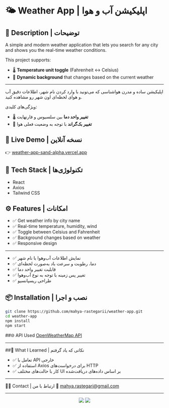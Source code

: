 # 🌤️ Weather App | اپلیکیشن آب و هوا

## 📝 Description | توضیحات
A simple and modern weather application that lets you search for any city and shows you the real-time weather conditions.

This project supports:
- 🌡️ **Temperature unit toggle** (Fahrenheit ↔ Celsius)
- 🌄 **Dynamic background** that changes based on the current weather

---

اپلیکیشن ساده و مدرن هواشناسی که می‌تونید با وارد کردن نام شهر، اطلاعات دقیق آب و هوای لحظه‌ای اون شهر رو مشاهده کنید.

ویژگی‌های کلیدی:
- 🌡️ **تغییر واحد دما** بین سلسیوس و فارنهایت
- 🌄 **تغییر بک‌گراند** با توجه به وضعیت فعلی هوا

## 🔗 Live Demo | نسخه آنلاین  
👉 [weather-app-sand-alpha.vercel.app](https://weather-app-sand-alpha.vercel.app)

## 🚀 Tech Stack | تکنولوژی‌ها
- React   
- Axios  
- Tailwind CSS

## ⚙️ Features | امکانات
- ✅ Get weather info by city name  
- ✅ Real-time temperature, humidity, wind  
- ✅ Toggle between Celsius and Fahrenheit  
- ✅ Background changes based on weather  
- ✅ Responsive design  

---

- ✅ نمایش اطلاعات آب‌وهوا با نام شهر  
- ✅ دما، رطوبت و سرعت باد به‌صورت لحظه‌ای  
- ✅ قابلیت تغییر واحد دما  
- ✅ تغییر پس زمینه با توجه به نوع آب‌وهوا  
- ✅ طراحی ریسپانسیو

## 📦 Installation | نصب و اجرا

```bash
git clone https://github.com/mahya-rastegarii/weather-app.git
cd weather-app
npm install
npm start

```


##🌐 API Used
[OpenWeatherMap API](https://openweathermap.org/city/2643743)

---

##🎯 What I Learned | نکاتی که یاد گرفتم
- ✅ تعامل با API خارجی
- ✅ استفاده از Axios برای درخواست‌های HTTP
- ✅ کار با حالت‌های مختلف UI بر اساس داده‌های دریافت‌شده

---

🙋‍♀️ Contact | ارتباط با من
📧 mahya.rastegari@gmail.com

---

<p align="center"> <img src="https://img.shields.io/badge/react-⚛️-blue" /> <img src="https://img.shields.io/badge/weather-API-yellow" /> </p> 
